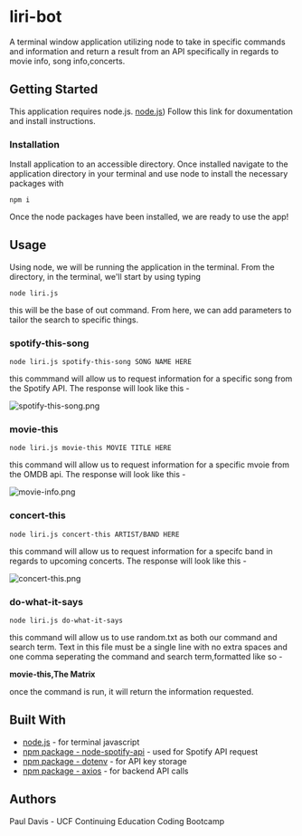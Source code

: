 # liri-bot

A terminal window application utilizing node to take in specific commands and information and return a result from an API specifically in regards to  movie info, song info,concerts.

## Getting Started

This application requires node.js. [node.js](https://nodejs.org/en/))
Follow this link for doxumentation and install instructions.

### Installation

Install application to an accessible directory. Once installed navigate to the application directory in your terminal and use node to install the necessary packages with

```
npm i
```

Once the node packages have been installed, we are ready to use the app!

## Usage

Using node, we will be running the application in the terminal. From the directory, in the terminal, we'll start by using typing

```
node liri.js
```

this will be the base of out command. From here, we can add parameters to tailor the search to specific things.

### spotify-this-song

```
node liri.js spotify-this-song SONG NAME HERE
```

this commmand will allow us to request information for a specific song from the Spotify API. The response will look like this -

![spotify-this-song.png](spotify-this-song.png)

### movie-this

```
node liri.js movie-this MOVIE TITLE HERE
```

this command will allow us to request information for a specific mvoie from the OMDB api. The response will look like this -

![movie-info.png](movie-info.png)

### concert-this

```
node liri.js concert-this ARTIST/BAND HERE
```

this command will allow us to request information for a specifc band in regards to upcoming concerts. The response will look like this -

![concert-this.png](concert-this.png)

### do-what-it-says
```
node liri.js do-what-it-says
```

this command will allow us to use random.txt as both our command and search term. Text in this file must be a single line with no extra spaces and one comma seperating the command and search term,formatted like so -

**movie-this,The Matrix**

once the command is run, it will return the information requested. 

## Built With
* [node.js](https://nodejs.org/en/) - for terminal javascript
* [npm package - node-spotify-api](https://www.npmjs.com/package/node-spotify-api) - used for Spotify API request
* [npm package - dotenv](https://www.npmjs.com/package/dotenv) - for API key storage
* [npm package - axios](https://www.npmjs.com/package/axios) - for backend API calls

## Authors
Paul Davis - UCF Continuing Education Coding Bootcamp